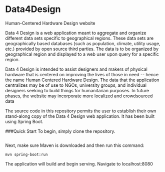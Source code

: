 # Data4Design
Human-Centered Hardware Design website


Data 4 Design is a web application meant to aggregate and organize different data sets specific to geographical regions. These data sets are geographically based databases (such as population, climate, utility usage, etc.) provided by open source third parties. The data is to be organized by geographical region and displayed to a web user upon query for a specific region.

Data 4 Design is intended to assist designers and makers of physical hardware that is centered on improving the lives of those in need -- hence the name Human Centered Hardware Design. The data that the application centralizes may be of use to NGOs, university groups, and individual designers seeking to build things for humanitarian purposes. In future phases, the website may incorporate more localized and crowdsourced data 

The source code in this repository permits the user to establish their own stand-along copy of the Data 4 Design web application. It has been built using Spring Boot.

###Quick Start
To begin, simply clone the repository.

``` git clone  https://github.com/TUOpenSource/Data4Design.git
```

Next, make sure Maven is downloaded and then run this command:

``` mvn spring-boot:run ```

The application will build and begin serving. Navigate to localhost:8080